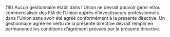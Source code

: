 (18) Aucun gestionnaire établi dans l’Union ne devrait pouvoir gérer et/ou commercialiser des FIA de l’Union auprès d’investisseurs professionnels dans l’Union sans avoir été agréé conformément à la présente directive. Un gestionnaire agréé en vertu de la présente directive devrait remplir en permanence les conditions d’agrément prévues par la présente directive.